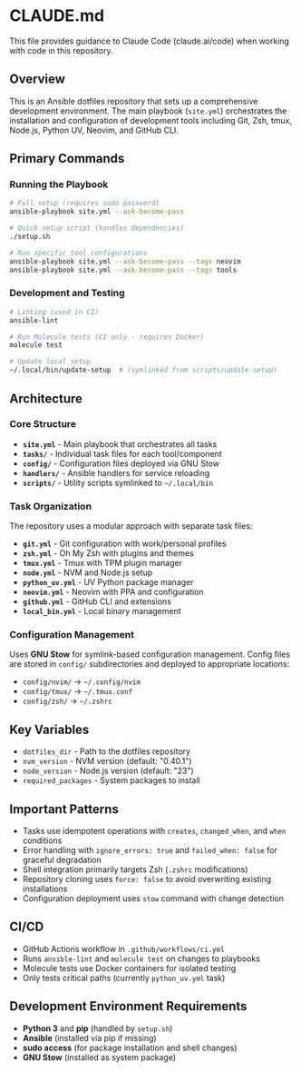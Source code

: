 # CLAUDE.md

This file provides guidance to Claude Code (claude.ai/code) when working with code in this repository.

## Overview

This is an Ansible dotfiles repository that sets up a comprehensive development environment. The main playbook (`site.yml`) orchestrates the installation and configuration of development tools including Git, Zsh, tmux, Node.js, Python UV, Neovim, and GitHub CLI.

## Primary Commands

### Running the Playbook
```bash
# Full setup (requires sudo password)
ansible-playbook site.yml --ask-become-pass

# Quick setup script (handles dependencies)
./setup.sh

# Run specific tool configurations
ansible-playbook site.yml --ask-become-pass --tags neovim
ansible-playbook site.yml --ask-become-pass --tags tools
```

### Development and Testing
```bash
# Linting (used in CI)
ansible-lint

# Run Molecule tests (CI only - requires Docker)
molecule test

# Update local setup
~/.local/bin/update-setup  # (symlinked from scripts/update-setup)
```

## Architecture

### Core Structure
- **`site.yml`** - Main playbook that orchestrates all tasks
- **`tasks/`** - Individual task files for each tool/component
- **`config/`** - Configuration files deployed via GNU Stow
- **`handlers/`** - Ansible handlers for service reloading
- **`scripts/`** - Utility scripts symlinked to `~/.local/bin`

### Task Organization
The repository uses a modular approach with separate task files:
- **`git.yml`** - Git configuration with work/personal profiles
- **`zsh.yml`** - Oh My Zsh with plugins and themes
- **`tmux.yml`** - Tmux with TPM plugin manager
- **`node.yml`** - NVM and Node.js setup
- **`python_uv.yml`** - UV Python package manager
- **`neovim.yml`** - Neovim with PPA and configuration
- **`github.yml`** - GitHub CLI and extensions
- **`local_bin.yml`** - Local binary management

### Configuration Management
Uses **GNU Stow** for symlink-based configuration management. Config files are stored in `config/` subdirectories and deployed to appropriate locations:
- `config/nvim/` → `~/.config/nvim`
- `config/tmux/` → `~/.tmux.conf`
- `config/zsh/` → `~/.zshrc`

## Key Variables
- `dotfiles_dir` - Path to the dotfiles repository
- `nvm_version` - NVM version (default: "0.40.1")
- `node_version` - Node.js version (default: "23")
- `required_packages` - System packages to install

## Important Patterns
- Tasks use idempotent operations with `creates`, `changed_when`, and `when` conditions
- Error handling with `ignore_errors: true` and `failed_when: false` for graceful degradation
- Shell integration primarily targets Zsh (`.zshrc` modifications)
- Repository cloning uses `force: false` to avoid overwriting existing installations
- Configuration deployment uses `stow` command with change detection

## CI/CD
- GitHub Actions workflow in `.github/workflows/ci.yml`
- Runs `ansible-lint` and `molecule test` on changes to playbooks
- Molecule tests use Docker containers for isolated testing
- Only tests critical paths (currently `python_uv.yml` task)

## Development Environment Requirements
- **Python 3** and **pip** (handled by `setup.sh`)
- **Ansible** (installed via pip if missing)
- **sudo access** (for package installation and shell changes)
- **GNU Stow** (installed as system package)